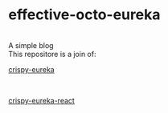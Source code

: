 # effective-octo-eureka
<br>
A simple blog
<br>
This repositore is a join of:
<br>

[crispy-eureka](https://github.com/maiconwa/crispy-eureka)

<br>

[crispy-eureka-react](https://github.com/maiconwa/crispy-eureka-react)

<br>
